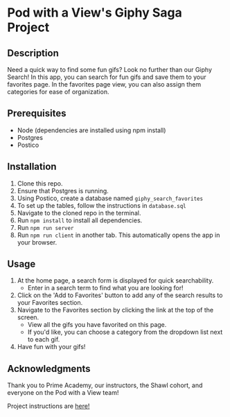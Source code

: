 # Pod with a View's Giphy Saga Project

## Description

Need a quick way to find some fun gifs? Look no further than our Giphy Search! In this app, you can search for fun gifs and save them to your favorites page. In the favorites page view, you can also assign them categories for ease of organization. 

## Prerequisites

- Node (dependencies are installed using npm install)
- Postgres
- Postico

## Installation

1. Clone this repo.
2. Ensure that Postgres is running.
3. Using Postico, create a database named `giphy_search_favorites`
4. To set up the tables, follow the instructions in `database.sql`
5. Navigate to the cloned repo in the terminal.
6. Run `npm install` to install all dependencies.
7. Run `npm run server`
8. Run `npm run client` in another tab. This automatically opens the app in your browser.


## Usage

1. At the home page, a search form is displayed for quick searchability.
    - Enter in a search term to find what you are looking for!
2. Click on the 'Add to Favorites' button to add any of the search results to your Favorites section.
3. Navigate to the Favorites section by clicking the link at the top of the screen.  
    - View all the gifs you have favorited on this page.
    - If you'd like, you can choose a category from the dropdown list next to each gif.
4. Have fun with your gifs!

## Acknowledgments

Thank you to Prime Academy, our instructors, the Shawl cohort, and everyone on the Pod with a View team!

Project instructions are [here!](INSTRUCTIONS.md)